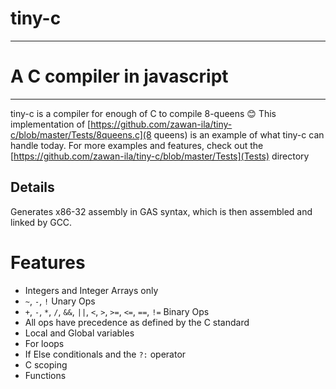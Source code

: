 # tiny-c
---
# A C compiler in javascript
---
tiny-c is a compiler for enough of C to compile 8-queens :blush: This implementation of [https://github.com/zawan-ila/tiny-c/blob/master/Tests/8queens.c](8 queens) is an example of what tiny-c can handle today. For more examples and features, check out the [https://github.com/zawan-ila/tiny-c/blob/master/Tests](Tests) directory 

## Details

Generates x86-32 assembly in GAS syntax, which is then assembled and linked by GCC.

# Features

- Integers and Integer Arrays only
- `~`, `-`, `!` Unary Ops
- `+`, `-`, `*`, `/`, `&&`, `||`, `<`, `>`, `>=`, `<=`, `==`, `!=` Binary Ops
- All ops have precedence as defined by the C standard
- Local and Global variables
- For loops
- If Else conditionals and the `?:` operator
- C scoping
- Functions



